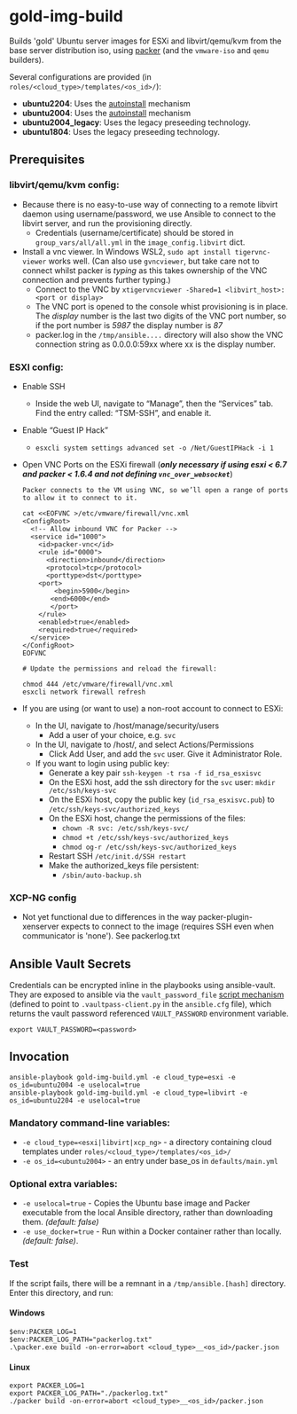 # gold-img-build
Builds 'gold' Ubuntu server images for ESXi and libvirt/qemu/kvm from the base server distribution iso, using [packer](https://www.packer.io/) (and the `vmware-iso` and `qemu` builders).


Several configurations are provided (in `roles/<cloud_type>/templates/<os_id>/`):
+ **ubuntu2204**:  Uses the [autoinstall](https://ubuntu.com/server/docs/install/autoinstall-reference) mechanism
+ **ubuntu2004**:  Uses the [autoinstall](https://ubuntu.com/server/docs/install/autoinstall-reference) mechanism
+ **ubuntu2004_legacy**:  Uses the legacy preseeding technology.
+ **ubuntu1804**:  Uses the legacy preseeding technology.

## Prerequisites

### libvirt/qemu/kvm config:
+ Because there is no easy-to-use way of connecting to a remote libvirt daemon using username/password, we use Ansible to connect to the libvirt server, and run the provisioning directly.
  + Credentials (username/certificate) should be stored in `group_vars/all/all.yml` in the `image_config.libvirt` dict.
+ Install a vnc viewer.  In Windows WSL2, `sudo apt install tigervnc-viewer` works well.  (Can also use `gvncviewer`, but take care not to connect whilst packer is _typing_ as this takes ownership of the VNC connection and prevents further typing.)
  + Connect to the VNC by `xtigervncviewer -Shared=1 <libvirt_host>:<port or display>`
  + The VNC port is opened to the console whist provisioning is in place. The _display_ number is the last two digits of the VNC port number, so if the port number is _5987_ the display number is _87_ 
  + packer.log in the `/tmp/ansible....` directory will also show the VNC connection string as 0.0.0.0:59xx where xx is the display number.

### ESXI config:
+ Enable SSH
  + Inside the web UI, navigate to “Manage”, then the “Services” tab. Find the entry called: “TSM-SSH”, and enable it.
+ Enable “Guest IP Hack”
  + `esxcli system settings advanced set -o /Net/GuestIPHack -i 1`
+ Open VNC Ports on the ESXi firewall (**_only necessary if using esxi < 6.7 and packer < 1.6.4 and not defining `vnc_over_websocket`_**)
    ```
    Packer connects to the VM using VNC, so we’ll open a range of ports to allow it to connect to it.
    
    cat <<EOFVNC >/etc/vmware/firewall/vnc.xml
    <ConfigRoot>
      <!-- Allow inbound VNC for Packer -->
      <service id="1000">
        <id>packer-vnc</id>
        <rule id="0000">
          <direction>inbound</direction>
          <protocol>tcp</protocol>
          <porttype>dst</porttype>
        <port>
            <begin>5900</begin>
           <end>6000</end>
           </port>
        </rule>
        <enabled>true</enabled>
        <required>true</required>
      </service>
    </ConfigRoot>
    EOFVNC
 
    # Update the permissions and reload the firewall:
    
    chmod 444 /etc/vmware/firewall/vnc.xml
    esxcli network firewall refresh
    ```

+ If you are using (or want to use) a non-root account to connect to ESXi:
  + In the UI, navigate to /host/manage/security/users
    + Add a user of your choice, e.g. `svc`
  + In the UI, navigate to /host/, and select Actions/Permissions
    + Click Add User, and add the `svc` user.  Give it Administrator Role.
  + If you want to login using public key:
    + Generate a key pair `ssh-keygen -t rsa -f id_rsa_esxisvc`
    + On the ESXi host, add the ssh directory for the `svc` user: `mkdir /etc/ssh/keys-svc`
    + On the ESXi host, copy the public key (`id_rsa_esxisvc.pub`) to `/etc/ssh/keys-svc/authorized_keys`
    + On the ESXi host, change the permissions of the files: 
      + `chown -R svc: /etc/ssh/keys-svc/`
      + `chmod +t /etc/ssh/keys-svc/authorized_keys`
      + `chmod og-r /etc/ssh/keys-svc/authorized_keys`
    + Restart SSH `/etc/init.d/SSH restart`
    + Make the authorized_keys file persistent:
      + `/sbin/auto-backup.sh`


### XCP-NG config
+ Not yet functional due to differences in the way packer-plugin-xenserver expects to connect to the image (requires SSH even when communicator is 'none').  See packerlog.txt



## Ansible Vault Secrets
Credentials can be encrypted inline in the playbooks using ansible-vault.  They are exposed to ansible via the `vault_password_file` [script mechanism](https://docs.ansible.com/ansible/latest/user_guide/vault.html#storing-passwords-in-third-party-tools-with-vault-password-client-scripts) (defined to point to `.vaultpass-client.py` in the `ansible.cfg` file), which returns the vault password referenced `VAULT_PASSWORD` environment variable.
```
export VAULT_PASSWORD=<password>
```

## Invocation
```
ansible-playbook gold-img-build.yml -e cloud_type=esxi -e os_id=ubuntu2004 -e uselocal=true
ansible-playbook gold-img-build.yml -e cloud_type=libvirt -e os_id=ubuntu2204 -e uselocal=true
```

### Mandatory command-line variables:
+ `-e cloud_type=<esxi|libvirt|xcp_ng>` - a directory containing cloud templates under `roles/<cloud_type>/templates/<os_id>/`
+ `-e os_id=<ubuntu2004>` - an entry under base_os in `defaults/main.yml`

### Optional extra variables:
+ `-e uselocal=true` - Copies the Ubuntu base image and Packer executable from the local Ansible directory, rather than downloading them. _(default: false)_  
+ `-e use_docker=true` - Run within a Docker container rather than locally. _(default: false)_.

### Test
If the script fails, there will be a remnant in a `/tmp/ansible.[hash]` directory.  Enter this directory, and run:

#### Windows
```
$env:PACKER_LOG=1
$env:PACKER_LOG_PATH="packerlog.txt"
.\packer.exe build -on-error=abort <cloud_type>__<os_id>/packer.json
```
#### Linux
```
export PACKER_LOG=1
export PACKER_LOG_PATH="./packerlog.txt"
./packer build -on-error=abort <cloud_type>__<os_id>/packer.json
```
